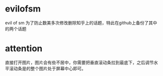 # evilofsm
evil of sm
为了防止数美多次修改删除知乎上的话题，特此在github上备份了其中的两个话题

# attention
直接打开图片，图片会有些不居中，你需要把垂直滚动条拉到最底下，之后调节水平滚动条是的整个图片处于屏幕中心即可。
